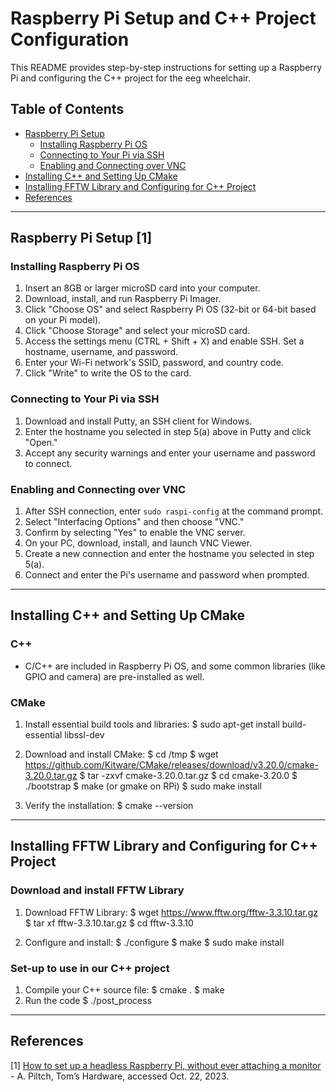 # Raspberry Pi Setup and C++ Project Configuration

This README provides step-by-step instructions for setting up a Raspberry Pi and configuring the C++ project for the eeg wheelchair.

## Table of Contents

- [Raspberry Pi Setup](#raspberry-pi-setup)
  - [Installing Raspberry Pi OS](#installing-raspberry-pi-os)
  - [Connecting to Your Pi via SSH](#connecting-to-your-pi-via-ssh)
  - [Enabling and Connecting over VNC](#enabling-and-connecting-over-vnc)
- [Installing C++ and Setting Up CMake](#installing-c-and-setting-up-cmake)
- [Installing FFTW Library and Configuring for C++ Project](#installing-fftw-library-and-configuring-for-c-project)
- [References](#references)

---

## Raspberry Pi Setup [1]

### Installing Raspberry Pi OS

1. Insert an 8GB or larger microSD card into your computer.
2. Download, install, and run Raspberry Pi Imager.
3. Click "Choose OS" and select Raspberry Pi OS (32-bit or 64-bit based on your Pi model).
4. Click "Choose Storage" and select your microSD card.
5. Access the settings menu (CTRL + Shift + X) and enable SSH. Set a hostname, username, and password.
6. Enter your Wi-Fi network's SSID, password, and country code.
7. Click "Write" to write the OS to the card.

### Connecting to Your Pi via SSH

1. Download and install Putty, an SSH client for Windows.
2. Enter the hostname you selected in step 5(a) above in Putty and click "Open."
3. Accept any security warnings and enter your username and password to connect.

### Enabling and Connecting over VNC

1. After SSH connection, enter `sudo raspi-config` at the command prompt.
2. Select "Interfacing Options" and then choose "VNC."
3. Confirm by selecting "Yes" to enable the VNC server.
4. On your PC, download, install, and launch VNC Viewer.
5. Create a new connection and enter the hostname you selected in step 5(a).
6. Connect and enter the Pi's username and password when prompted.

---

## Installing C++ and Setting Up CMake

### C++

- C/C++ are included in Raspberry Pi OS, and some common libraries (like GPIO and camera) are pre-installed as well.

### CMake

1. Install essential build tools and libraries:
$ sudo apt-get install build-essential libssl-dev

2. Download and install CMake:
$ cd /tmp
$ wget https://github.com/Kitware/CMake/releases/download/v3.20.0/cmake-3.20.0.tar.gz
$ tar -zxvf cmake-3.20.0.tar.gz
$ cd cmake-3.20.0
$ ./bootstrap
$ make (or gmake on RPi)
$ sudo make install

3. Verify the installation:
$ cmake --version

---

## Installing FFTW Library and Configuring for C++ Project

### Download and install FFTW Library

1. Download FFTW Library:
$ wget https://www.fftw.org/fftw-3.3.10.tar.gz
$ tar xf fftw-3.3.10.tar.gz
$ cd fftw-3.3.10

2. Configure and install:
$ ./configure
$ make
$ sudo make install

### Set-up to use in our C++ project

1. Compile your C++ source file:
$ cmake .
$ make
2. Run the code
$ ./post_process

---

## References

[1] [How to set up a headless Raspberry Pi, without ever attaching a monitor](https://www.tomshardware.com/reviews/raspberry-pi-headless-setup-how-to,6028.html) - A. Piltch, Tom’s Hardware, accessed Oct. 22, 2023.

